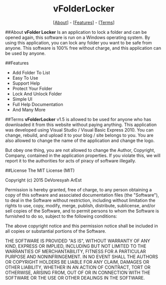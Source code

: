 <center><h1>vFolderLocker</h1>
[<a href="#About">About</a>] - [<a href="Features">Features</a>] - [<a href="Terms">Terms</a>]</center>

##About
**vFolder Locker** Is an application to lock a folder and can be opened again, this software is run on a Windows operating system. By using this application, you can lock any folder you want to be safe from anyone. This software is 100% free without charge, and this application can be used by anyone.

##Features
* Add Folder To List
* Easy To Use
* Support Help
* Protect Your Folder
* Lock And Unlock Folder
* Simple UI
* Full Help Documentation
* And Many More

##Terms
**vFolderLocker** v1.5 is allowed to be used for anyone who has downloaded it from this website without paying anything. This application was developed using Visual Studio / Visual Basic Express 2010. You can change, rebuild, and upload it to your blog / site belongs to you. You are also allowed to change the name of the application and change the logo.

But obey one thing, you are not allowed to change the Author, Copyright, Company, contained in the application properties. If you violate this, we will report it to the authorities for acts of piracy of software illegally.

##License
The MIT License (MIT)

Copyright (c) 2015 DeVoresyah ArEst

Permission is hereby granted, free of charge, to any person obtaining a copy
of this software and associated documentation files (the "Software"), to deal
in the Software without restriction, including without limitation the rights
to use, copy, modify, merge, publish, distribute, sublicense, and/or sell
copies of the Software, and to permit persons to whom the Software is
furnished to do so, subject to the following conditions:

The above copyright notice and this permission notice shall be included in all
copies or substantial portions of the Software.

THE SOFTWARE IS PROVIDED "AS IS", WITHOUT WARRANTY OF ANY KIND, EXPRESS OR
IMPLIED, INCLUDING BUT NOT LIMITED TO THE WARRANTIES OF MERCHANTABILITY,
FITNESS FOR A PARTICULAR PURPOSE AND NONINFRINGEMENT. IN NO EVENT SHALL THE
AUTHORS OR COPYRIGHT HOLDERS BE LIABLE FOR ANY CLAIM, DAMAGES OR OTHER
LIABILITY, WHETHER IN AN ACTION OF CONTRACT, TORT OR OTHERWISE, ARISING FROM,
OUT OF OR IN CONNECTION WITH THE SOFTWARE OR THE USE OR OTHER DEALINGS IN THE
SOFTWARE.